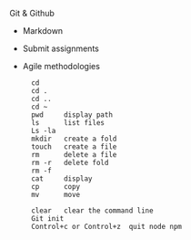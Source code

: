 Git & Github
- Markdown
- Submit assignments
- Agile methodologies

        cd
        cd .
        cd ..
        cd ~
        pwd		display path
        ls		list files
        Ls -la	
        mkdir 	create a fold
        touch 	create a file
        rm		delete a file
        rm -r	delete fold
        rm -f                                                                                  
        cat		display
        cp		copy
        mv		move
        
        clear 	clear the command line
        Git init
        Control+c or Control+z 	quit node npm
